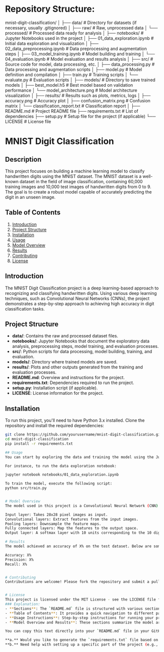 # Repository Structure:

mnist-digit-classification/
│
├── data/                       # Directory for datasets (if necessary, usually .gitignored)
│   ├── raw/                    # Raw, unprocessed data
│   └── processed/              # Processed data ready for analysis
│
├── notebooks/                  # Jupyter Notebooks used in the project
│   ├── 01_data_exploration.ipynb  # Initial data exploration and visualization
│   ├── 02_data_preprocessing.ipynb # Data preprocessing and augmentation steps
│   ├── 03_model_training.ipynb     # Model building and training
│   └── 04_evaluation.ipynb         # Model evaluation and results analysis
│
├── src/                        # Source code for model, data processing, etc.
│   ├── data_processing.py      # Data processing and augmentation scripts
│   ├── model.py                # Model definition and compilation
│   ├── train.py                # Training scripts
│   └── evaluate.py             # Evaluation scripts
│
├── models/                     # Directory to save trained models
│   ├── best_model.h5           # Best model based on validation performance
│   └── model_architecture.png  # Model architecture visualization
│
├── results/                    # Results such as plots, metrics, logs
│   ├── accuracy.png            # Accuracy plot
│   ├── confusion_matrix.png    # Confusion matrix
│   └── classification_report.txt # Classification report
│
├── README.md                   # Project README file
├── requirements.txt            # List of dependencies
├── setup.py                    # Setup file for the project (if applicable)
└── LICENSE                     # License file

# MNIST Digit Classification

## Description
This project focuses on building a machine learning model to classify handwritten digits using the MNIST dataset. The MNIST dataset is a well-known dataset in the field of image classification, containing 60,000 training images and 10,000 test images of handwritten digits from 0 to 9. The goal is to create a robust model capable of accurately predicting the digit in an unseen image.

## Table of Contents
1. [Introduction](#introduction)
2. [Project Structure](#project-structure)
3. [Installation](#installation)
4. [Usage](#usage)
5. [Model Overview](#model-overview)
6. [Results](#results)
7. [Contributing](#contributing)
8. [License](#license)

## Introduction
The MNIST Digit Classification project is a deep learning-based approach to recognizing and classifying handwritten digits. Using various deep learning techniques, such as Convolutional Neural Networks (CNNs), the project demonstrates a step-by-step approach to achieving high accuracy in digit classification tasks.

## Project Structure
- **data/**: Contains the raw and processed dataset files.
- **notebooks/**: Jupyter Notebooks that document the exploratory data analysis, preprocessing steps, model training, and evaluation processes.
- **src/**: Python scripts for data processing, model building, training, and evaluation.
- **models/**: Directory where trained models are saved.
- **results/**: Plots and other outputs generated from the training and evaluation processes.
- **README.md**: Overview and instructions for the project.
- **requirements.txt**: Dependencies required to run the project.
- **setup.py**: Installation script (if applicable).
- **LICENSE**: License information for the project.

## Installation
To run this project, you'll need to have Python 3.x installed. Clone the repository and install the required dependencies:

```bash
git clone https://github.com/yourusername/mnist-digit-classification.git
cd mnist-digit-classification
pip install -r requirements.txt

## Usage
You can start by exploring the data and training the model using the Jupyter notebooks provided in the notebooks/ directory.

For instance, to run the data exploration notebook:

jupyter notebook notebooks/01_data_exploration.ipynb

To train the model, execute the following script:
python src/train.py


# Model Overview
The model used in this project is a Convolutional Neural Network (CNN) with the following layers:

Input layer: Takes 28x28 pixel images as input.
Convolutional layers: Extract features from the input images.
Pooling layers: Downsample the feature maps.
Fully connected layers: Map the features to the output space.
Output layer: A softmax layer with 10 units corresponding to the 10 digit classes (0-9)

# Results
The model achieved an accuracy of X% on the test dataset. Below are some of the key metrics:

Accuracy: X%
Precision: X%
Recall: X%


# Contributing
Contributions are welcome! Please fork the repository and submit a pull request if you have any improvements or new features to add.


# License
This project is licensed under the MIT License - see the LICENSE file for details.
### Explanation:
- **Sections**: The `README.md` file is structured with various sections that cover the essential details of your project.
- **Table of Contents**: It provides a quick navigation to different parts of the README.
- **Usage Instructions**: Step-by-step instructions for running your project.
- **Model Overview and Results**: These sections summarize the model architecture and key results from your project.

You can copy this text directly into your `README.md` file in your GitHub repository.

**a.** Would you like to generate the `requirements.txt` file based on typical libraries used for MNIST projects?  
**b.** Need help with setting up a specific part of the project (e.g., model architecture in `model.py`)?










